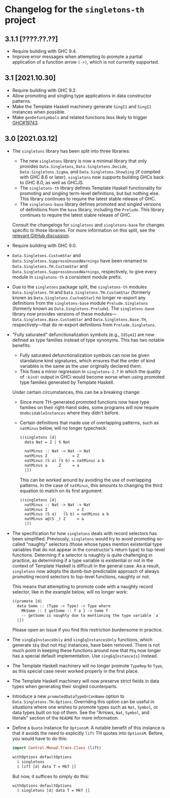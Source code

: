 Changelog for the `singletons-th` project
=========================================

3.1.1 [????.??.??]
------------------
* Require building with GHC 9.4.
* Improve error messages when attempting to promote a partial application of
  a function arrow `(->)`, which is not currently supported.

3.1 [2021.10.30]
----------------
* Require building with GHC 9.2.
* Allow promoting and singling type applications in data constructor patterns.
* Make the Template Haskell machinery generate `SingI1` and `SingI2` instances
  when possible.
* Make `genDefunSymbols` and related functions less likely to trigger
  [GHC#19743](https://gitlab.haskell.org/ghc/ghc/-/issues/19743).

3.0 [2021.03.12]
----------------
* The `singletons` library has been split into three libraries:

  * The new `singletons` library is now a minimal library that only provides
    `Data.Singletons`, `Data.Singletons.Decide`, `Data.Singletons.Sigma`, and
    `Data.Singletons.ShowSing` (if compiled with GHC 8.6 or later).
    `singletons` now supports building GHCs back to GHC 8.0, as well as GHCJS.
  * The `singletons-th` library defines Template Haskell functionality for
    promoting and singling term-level definitions, but but nothing else. This
    library continues to require the latest stable release of GHC.
  * The `singletons-base` library defines promoted and singled versions of
    definitions from the `base` library, including the `Prelude`. This library
    continues to require the latest stable release of GHC.

  Consult the changelogs for `singletons` and `singletons-base` for changes
  specific to those libraries. For more information on this split, see the
  [relevant GitHub discussion](https://github.com/goldfirere/singletons/issues/420).
* Require building with GHC 9.0.
* `Data.Singletons.CustomStar` and `Data.Singletons.SuppressUnusedWarnings`
  have been renamed to `Data.Singletons.TH.CustomStar` and
  `Data.Singletons.SuppressUnusedWarnings`, respectively, to give every module
  in `singletons-th` a consistent module prefix.
* Due to the `singletons` package split, the `singletons-th` modules
  `Data.Singletons.TH` and `Data.Singletons.TH.CustomStar` (formerly known as
  `Data.Singletons.CustomStar`) no longer re-export any definitions from the
  `singletons-base` module `Prelude.Singletons` (formerly known as
  `Data.Singletons.Prelude`). The `singletons-base` library now provides
  versions of these modules—`Data.Singletons.Base.CustomStar` and
  `Data.Singletons.Base.TH`, respectively—that do re-export definitions
  from `Prelude.Singletons`.
* "Fully saturated" defunctionalization symbols (e.g., `IdSym1`) are now
  defined as type families instead of type synonyms. This has two notable
  benefits:

  * Fully saturated defunctionalization symbols can now be given standalone
    kind signatures, which ensures that the order of kind variables is the
    same as the user originally declared them.
  * This fixes a minor regression in `singletons-2.7` in which the quality
    of `:kind!` output in GHCi would become worse when using promoted type
    families generated by Template Haskell.

  Under certain circumstances, this can be a breaking change:

  * Since more TH-generated promoted functions now have type families on
    their right-hand sides, some programs will now require
    `UndecidableInstances` where they didn't before.
  * Certain definitions that made use of overlapping patterns, such as
    `natMinus` below, will no longer typecheck:

    ```hs
    $(singletons [d|
      data Nat = Z | S Nat

      natMinus :: Nat -> Nat -> Nat
      natMinus Z     _     = Z
      natMinus (S a) (S b) = natMinus a b
      natMinus a     Z     = a
      |])
    ```

    This can be worked around by avoiding the use of overlapping patterns.
    In the case of `natMinus`, this amounts to changing the third equation
    to match on its first argument:

    ```hs
    $(singletons [d|
      natMinus :: Nat -> Nat -> Nat
      natMinus Z       _     = Z
      natMinus (S a)   (S b) = natMinus a b
      natMinus a@(S _) Z     = a
      |])
    ```
* The specification for how `singletons` deals with record selectors has been
  simplified. Previously, `singletons` would try to avoid promoting so-called
  "naughty" selectors (those whose types mention existential type variables
  that do not appear in the constructor's return type) to top-level functions.
  Determing if a selector is naughty is quite challenging in practice, as
  determining if a type variable is existential or not in the context of
  Template Haskell is difficult in the general case. As a result, `singletons`
  now adopts the dumb-but-predictable approach of always promoting record
  selectors to top-level functions, naughty or not.

  This means that attempting to promote code with a naughty record selector,
  like in the example below, will no longer work:

  ```hs
  $(promote [d|
    data Some :: (Type -> Type) -> Type where
      MkSome :: { getSome :: f a } -> Some f
      -- getSome is naughty due to mentioning the type variable `a`
    |])
  ```

  Please open an issue if you find this restriction burdensome in practice.
* The `singEqInstanceOnly` and `singEqInstancesOnly` functions, which generate
  `SEq` (but not `PEq`) instances, have been removed. There is not much point
  in keeping these functions around now that `PEq` now longer has a special
  default implementation. Use `singEqInstance{s}` instead.
* The Template Haskell machinery will no longer promote `TypeRep` to `Type`,
  as this special case never worked properly in the first place.
* The Template Haskell machinery will now preserve strict fields in data types
  when generating their singled counterparts.
* Introduce a new `promotedDataTypeOrConName` option to
  `Data.Singletons.TH.Options`. Overriding this option can be useful in
  situations where one wishes to promote types such as `Nat`, `Symbol`, or
  data types built on top of them. See the
  "Arrows, `Nat`, `Symbol`, and literals" section of the `README` for more
  information.
* Define a `Quote` instance for `OptionsM`. A notable benefit of this instance
  is that it avoids the need to explicitly `lift` TH quotes into `OptionsM`.
  Before, you would have to do this:

  ```hs
  import Control.Monad.Trans.Class (lift)

  withOptions defaultOptions
    $ singletons
    $ lift [d| data T = MkT |]
  ```

  But now, it suffices to simply do this:

  ```hs
  withOptions defaultOptions
    $ singletons [d| data T = MkT |]
  ```
